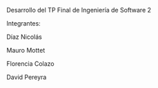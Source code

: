 Desarrollo del TP Final de Ingeniería de Software 2


Integrantes:

Díaz Nicolás

Mauro Mottet

Florencia Colazo

David Pereyra
